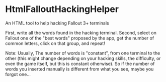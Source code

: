 # HtmlFalloutHackingHelper

An HTML tool to help hacking Fallout 3+ terminals

First, write all the words found in the hacking terminal.
Second, select on Fallout one of the "best words" proposed by the app, get the number of common letters, click on that group, and repeat!

Note: Usually, The number of words is "constant", from one terminal to the other (this might change depending on your hacking skills, the difficulty, or even the game itself, but this is constant otherwise). So if the number of words you inserted manually is different from what you see, maybe you forgot one...